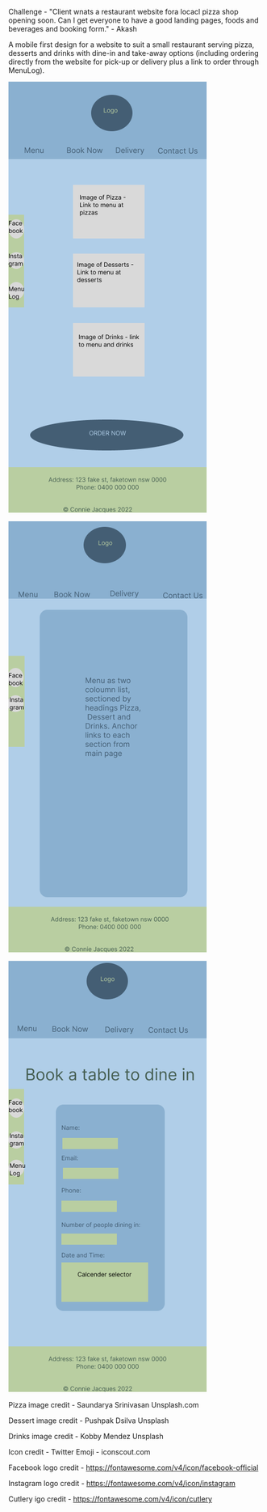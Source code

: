 Challenge - "Client wnats a restaurant website fora locacl pizza shop opening soon. Can I get everyone to have a good landing pages, foods and beverages and booking form." - Akash

A mobile first design for a website to suit a small restaurant serving pizza, desserts and drinks with dine-in and take-away options (including ordering directly from the website for pick-up or delivery plus a link to order through MenuLog). 

![landing page wireframe for mobile view](./images/homepage-wireframe-mobile.png)

![menu page wireframe for mobile view](./images/menu-wireframe-mobile.png)

![bookings page wireframe for mobile view](./images/bookings-wireframe-mobile.png)









Pizza image credit - Saundarya Srinivasan Unsplash.com

Dessert image credit - Pushpak Dsilva Unsplash

Drinks image credit - Kobby Mendez Unsplash

Icon credit -  Twitter Emoji - iconscout.com

Facebook logo credit - https://fontawesome.com/v4/icon/facebook-official

Instagram logo credit - https://fontawesome.com/v4/icon/instagram

Cutlery igo credit - https://fontawesome.com/v4/icon/cutlery